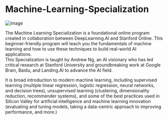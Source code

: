 # Machine-Learning-Specialization

![image](https://user-images.githubusercontent.com/45831222/188260864-1a3ebea0-d1f8-4a01-8903-7844a9619157.png)

The Machine Learning Specialization is a foundational online program created in collaboration between DeepLearning.AI and Stanford Online. This beginner-friendly program will teach you the fundamentals of machine learning and how to use these techniques to build real-world AI applications.  
This Specialization is taught by Andrew Ng, an AI visionary who has led critical research at Stanford University and groundbreaking work at Google Brain, Baidu, and Landing.AI to advance the AI field.

It is broad introduction to modern machine learning, including supervised learning (multiple linear regression, logistic regression, neural networks, and decision trees), unsupervised learning (clustering, dimensionality reduction, recommender systems), and some of the best practices used in Silicon Valley for artificial intelligence and machine learning innovation (evaluating and tuning models, taking a data-centric approach to improving performance, and more.)

